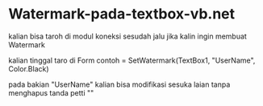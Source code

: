 # Watermark-pada-textbox-vb.net
kalian bisa taroh di modul koneksi sesudah 
jalu jika kalin ingin membuat Watermark 

kalian tinggal taro di Form
contoh =  SetWatermark(TextBox1, "UserName", Color.Black)

pada bakian "UserName" kalian bisa modifikasi sesuka laian tanpa menghapus tanda petti ""
